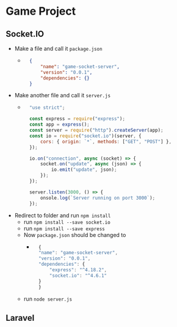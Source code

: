 # Game Project
## Socket.IO
- Make a file and call it `package.json`
    - ~~~json
        {
            "name": "game-socket-server",
            "version": "0.0.1",
            "dependencies": {}
        }
      ~~~
- Make another file and call it `server.js`
    - ~~~js
        "use strict";

        const express = require("express");
        const app = express();
        const server = require("http").createServer(app);
        const io = require("socket.io")(server, {
            cors: { origin: `*`, methods: ["GET", "POST"] },
        });

        io.on("connection", async (socket) => {
            socket.on("update", async (json) => {
                io.emit("update", json);
            });
        });

        server.listen(3000, () => {
            onsole.log(`Server running on port 3000`);
        });
      ~~~
- Redirect to folder and run `npm install`
    - run `npm install --save socket.io`
    - run `npm install --save express`
    - Now `package.json` should be changed to
        - ~~~js
            {
            "name": "game-socket-server",
            "version": "0.0.1",
            "dependencies": {
                "express": "^4.18.2",
                "socket.io": "^4.6.1"
            }
            }
          ~~~~
    - run `node server.js`
## Laravel